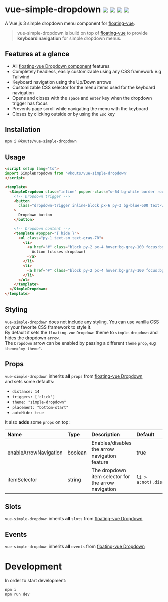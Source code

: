 # vue-simple-dropdown <a href="https://npm.im/vue-simple-dropdown"><img src="https://badgen.net/npm/v/vue-simple-dropdown"></a> ![](https://img.badgesize.io/kouts/vue-simple-dropdown/main/dist/vue-simple-dropdown.umd.js.svg) ![](https://img.badgesize.io/kouts/vue-simple-dropdown/main/dist/vue-simple-dropdown.umd.js.svg?compression=gzip) ![](coverage/badge.svg)

A Vue.js 3 simple dropdown menu component for [floating-vue](https://github.com/Akryum/floating-vue).

> vue-simple-dropdown is build on top of [floating-vue](https://github.com/Akryum/floating-vue) to provide 
> **keyboard navigation** for simple dropdown menus. 

## Features at a glance

- All [floating-vue Dropdown component](https://floating-vue.starpad.dev/guide/component.html#dropdown) features
- Completely headless, easily customizable using any CSS framework e.g Tailwind
- Keyboard navigation using the Up/Down arrows
- Customizable CSS selector for the menu items used for the keyboard navigation
- Opens and closes with the `space` and `enter` key when the dropdown trigger has focus
- Prevents page scroll while navigating the menu with the keyboard
- Closes by clicking outside or by using the `Esc` key

## Installation

```bash
npm i @kouts/vue-simple-dropdown
```

## Usage

```html
<script setup lang="ts">
import SimpleDropdown from '@kouts/vue-simple-dropdown'
</script>

<template>
  <SimpleDropdown class="inline" popper-class="w-64 bg-white border rounded-lg shadow-md">
    <!-- Dropdown trigger -->
    <button
      class="dropdown-trigger inline-block px-6 py-3 bg-blue-600 text-white leading-tight rounded hover:bg-blue-700 focus:bg-blue-700 focus:outline-none focus:ring-0 active:bg-blue-800 transition duration-150 ease-in-out"
    >
      Dropdown button
    </button>

    <!-- Dropdown content -->
    <template #popper="{ hide }">
      <ul class="py-1 text-sm text-gray-70">
        <li>
          <a href="#" class="block py-2 px-4 hover:bg-gray-100 focus:bg-gray-100 outline-none" @click="hide">
            Action (closes dropdown)
          </a>
        </li>
        <li>
          <a href="#" class="block py-2 px-4 hover:bg-gray-100 focus:bg-gray-100 outline-none">Another action</a>
        </li>
      </ul>
    </template>
  </SimpleDropdown>
</template>
```

## Styling
`vue-simple-dropdown` does not include any styling. You can use vanilla CSS or your favorite CSS framework to style it.  
By default it sets the `floating-vue` `Dropdown` theme to `simple-dropdown` and hides the dropdown `arrow`.  
The `Dropdown` arrow can be enabled by passing a different `theme` `prop`, e.g `theme="my-theme"`.

## Props

`vue-simple-dropdown` inherits **all** `props` from [floating-vue Dropdown](https://floating-vue.starpad.dev/api/#component-props)  
and sets some defaults:

- `distance: 14`
- `triggers: ['click']`
- `theme: "simple-dropdown"`
- `placement: "bottom-start"`
- `autoHide: true`

It also **adds** some `props` on top:

| Name | Type | Description | Default
| :--- | :--- | :--- | :--- |
| enableArrowNavigation | boolean | Enables/disables the arrow navigation feature | true |
| itemSelector | string | The dropdown item selector for the arrow navigation | `li > a:not(.disabled):not(:disabled)` |

## Slots

`vue-simple-dropdown` inherits **all** `slots` from [floating-vue Dropdown](https://floating-vue.starpad.dev/api/#component-slots)  

## Events

`vue-simple-dropdown` inherits **all** `events` from [floating-vue Dropdown](https://floating-vue.starpad.dev/api/#component-events)  

# Development

In order to start development:

```sh
npm i
npm run dev